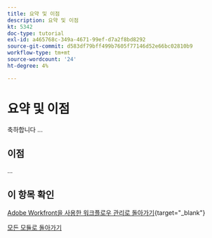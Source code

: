 ```yaml
---
title: 요약 및 이점
description: 요약 및 이점
kt: 5342
doc-type: tutorial
exl-id: a465768c-349a-4671-99ef-d7a2f8bd8292
source-git-commit: d583df79bff499b7605f77146d52e66bc02810b9
workflow-type: tm+mt
source-wordcount: '24'
ht-degree: 4%

---
```


# 요약 및 이점

축하합니다 ...

## 이점

...

## 이 항목 확인

[Adobe Workfront을 사용한 워크플로우 관리로 돌아가기](./workfront.md){target="_blank"}

[모든 모듈로 돌아가기](../../../overview.md)
